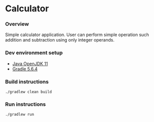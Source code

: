 # Calculator

### Overview
Simple calculator application. User can perform simple operation such addition and subtraction using only integer operands.

### Dev environment setup
- [Java OpenJDK 11](https://adoptopenjdk.net/?variant=openjdk11&jvmVariant=hotspot)
- [Gradle 5.6.4](https://gradle.org/)

### Build instructions
```
./gradlew clean build
```

### Run instructions
```
./gradlew run
```
